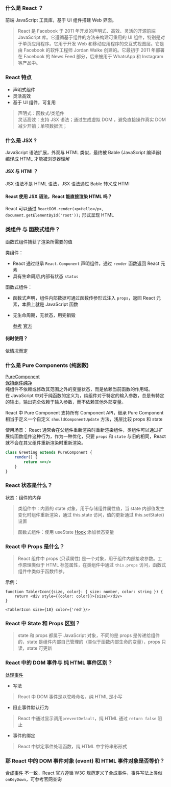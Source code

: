 ### 什么是 React ？

前端 JavaScript 工具库，基于 UI 组件搭建 Web 界面。
> React 是 Facebook 于 2011 年开发的声明式、高效、灵活的开源前端 JavaScript 库。它遵循基于组件的方法来构建可重用的 UI
> 组件，特别是对于单页应用程序。它用于开发 Web 和移动应用程序的交互式视图层。它是由 Facebook 的软件工程师 Jordan Walke
> 创建的。它最初于 2011 年部署在 Facebook 的 News Feed 部分，后来被用于 WhatsApp 和 Instagram 等产品中。

### React 特点

- 声明式组件
- 灵活高效
- 基于 UI 组件，可复用

> 声明式：函数式/类组件<br>
> 灵活高效：支持 JSX 语法；通过生成虚拟 DOM ，避免直接操作真实 DOM 减少开销；单项数据流；

### 什么是 JSX ?

JavaScript 语法扩展，外观与 HTML 类似，最终被 Bable (JavaScript 编译器) 编译成 HTML 才能被浏览器理解

#### JSX 与 HTMl ？

JSX 语法不是 HTML 语法，JSX 语法通过 Bable 转义成 HTMl

#### React 使用 JSX 语法，React 能直接渲染 HTML 吗？

React 可以通过 `ReactDOM.render(<p>Hello</p>, document.getElementById('root'));` 形式呈现 HTML

### 类组件 与 函数式组件？

函数式组件捕获了渲染所需要的值

类组件：

- React 通过继承 `React.Component` 声明组件，通过 `render` 函数返回 React 元素
- 具有生命周期,内部有状态 `status`

函数式组件：

- 函数式声明，组件内部数据可通过函数传参形式注入 `props`，返回 React 元素，本质上就是 JavaScript 函数
- 无生命周期，无状态，用完销毁

  [参考](https://github.com/jappp/Blog/issues/12)
  [官方](https://reactjs.org/docs/components-and-props.html)<br>

#### 何时使用？

依情况而定

### 什么是 Pure Components (纯函数)

[PureComponent](https://beta.reactjs.org/reference/react/PureComponent)<br>
[保持组件纯净](https://beta.reactjs.org/learn/keeping-components-pure)<br>
纯组件不依赖或修改其范围之外的变量状态，而是依赖当前函数的作用域。<br>在 JavaScript
中对于纯函数的定义为，纯组件对于特定的输入参数，总是有特定的输出，输出完全依赖于输入参数，而不依赖其他外部变量。

React 中 Pure Component 支持所有 Component API，继承 Pure Component 相当于定义一个自定义 `shouldComponentUpdate` 方法，浅层比较
props 和 state

使用场景：
React 通常会在父组件重新渲染时重新渲染组件，类组件可以通过扩展纯函数组件这种行为，作为一种优化，只要 `props` 和 `state`
与旧的相同，React 就不会在其父组件重新渲染时重新渲染。

```jsx
class Greeting extends PureComponent {
    render() {
        return <></>
    }
}
```

### React 状态是什么？

状态：组件的内存

> 类组件中：内置的 state 对象，用于存储组件属性值，当 state 内部值发生变化时组件重新渲染，通过 this.state 访问，值的更新通过
> this.setState() 设置
>
> 函数式组件：使用 useState [Hook]() 添加状态变量

### React 中 Props 是什么？

> React 组件中 props (只读属性) 是一个对象，用于组件内部接收参数。工作原理类似于 HTML 标签属性，在类组件中通过 `this.props`
> 访问，函数式组件中类似于函数传参。

示例：

```tsx
function TablerIcon({size, color}: { size: number, color: string }) {
    return <div style={{color: color}}>{size}</div>
}

<TablerIcon size={18} color={'red'}/>
```

### React 中 State 和 Props 区别？

> state 和 props 都属于 JavaScript 对象，不同的是 props 是传递给组件的，state 是组件内部自己管理的（类似于函数内部生命的变量），props
> 只读，state 可更新

### React 中的 DOM 事件与 纯 HTML 事件区别？
[处理事件](https://reactjs.org/docs/handling-events.html)
- 写法
> React 中 DOM 事件是以驼峰命名，纯 HTML 是小写
- 阻止事件默认行为
> React 中通过显示调用`preventDefault`，纯 HTML 通过 `return false` 阻止
- 事件的绑定
> React 中绑定事件处理函数，纯 HTML 中字符串形形式

### 那 React 中的 DOM 事件对象 (event) 和 HTML 事件对象是否等价？
[合成事件](https://reactjs.org/docs/events.html)
不一致，React 官方遵循 W3C 规范定义了合成事件，事件写法上类似 `onKeyDown`，可参考官网查询

